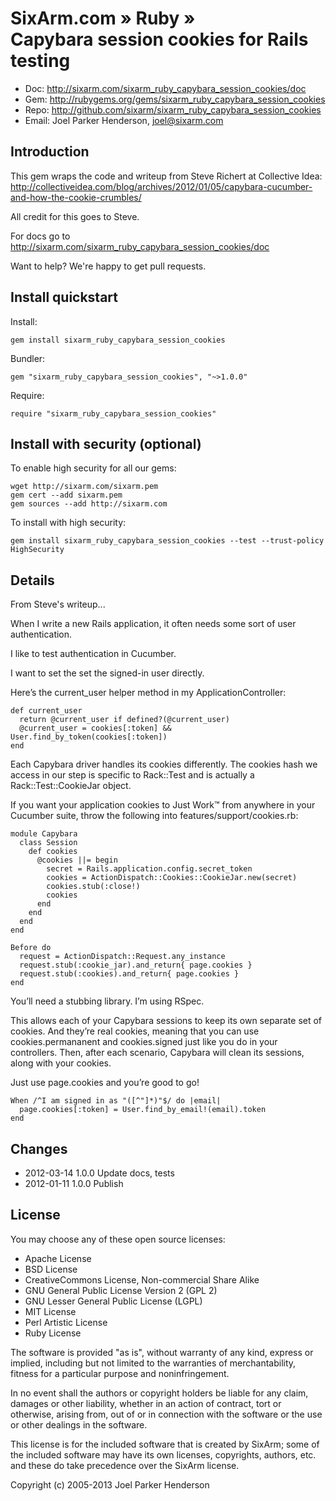 # SixArm.com » Ruby » <br> Capybara session cookies for Rails testing

* Doc: <http://sixarm.com/sixarm_ruby_capybara_session_cookies/doc>
* Gem: <http://rubygems.org/gems/sixarm_ruby_capybara_session_cookies>
* Repo: <http://github.com/sixarm/sixarm_ruby_capybara_session_cookies>
* Email: Joel Parker Henderson, <joel@sixarm.com>


## Introduction

This gem wraps the code and writeup from Steve Richert at Collective Idea:
http://collectiveidea.com/blog/archives/2012/01/05/capybara-cucumber-and-how-the-cookie-crumbles/

All credit for this goes to Steve.

For docs go to <http://sixarm.com/sixarm_ruby_capybara_session_cookies/doc>

Want to help? We're happy to get pull requests.


## Install quickstart

Install:

    gem install sixarm_ruby_capybara_session_cookies

Bundler:

    gem "sixarm_ruby_capybara_session_cookies", "~>1.0.0"

Require:

    require "sixarm_ruby_capybara_session_cookies"


## Install with security (optional)

To enable high security for all our gems:

    wget http://sixarm.com/sixarm.pem
    gem cert --add sixarm.pem
    gem sources --add http://sixarm.com

To install with high security:

    gem install sixarm_ruby_capybara_session_cookies --test --trust-policy HighSecurity


## Details


From Steve's writeup...

When I write a new Rails application, it often needs some sort of user authentication. 

I like to test authentication in Cucumber.

I want to set the set the signed-in user directly. 

Here’s the current_user helper method in my ApplicationController:

    def current_user
      return @current_user if defined?(@current_user)
      @current_user = cookies[:token] && User.find_by_token(cookies[:token])
    end

Each Capybara driver handles its cookies differently. The cookies hash we access in our step is specific to Rack::Test and is actually a Rack::Test::CookieJar object.

If you want your application cookies to Just Work™ from anywhere in your Cucumber suite, throw the following into features/support/cookies.rb:

    module Capybara
      class Session
        def cookies
          @cookies ||= begin
            secret = Rails.application.config.secret_token
            cookies = ActionDispatch::Cookies::CookieJar.new(secret)
            cookies.stub(:close!)
            cookies
          end
        end
      end
    end

    Before do
      request = ActionDispatch::Request.any_instance
      request.stub(:cookie_jar).and_return{ page.cookies }
      request.stub(:cookies).and_return{ page.cookies }
    end

You’ll need a stubbing library. I’m using RSpec.

This allows each of your Capybara sessions to keep its own separate set of cookies. And they’re real cookies, meaning that you can use cookies.permananent and cookies.signed just like you do in your controllers. Then, after each scenario, Capybara will clean its sessions, along with your cookies.

Just use page.cookies and you’re good to go!

    When /^I am signed in as "([^"]*)"$/ do |email|
      page.cookies[:token] = User.find_by_email!(email).token
    end


## Changes

* 2012-03-14 1.0.0 Update docs, tests
* 2012-01-11 1.0.0 Publish
## License

You may choose any of these open source licenses:

  * Apache License
  * BSD License
  * CreativeCommons License, Non-commercial Share Alike
  * GNU General Public License Version 2 (GPL 2)
  * GNU Lesser General Public License (LGPL)
  * MIT License
  * Perl Artistic License
  * Ruby License

The software is provided "as is", without warranty of any kind, 
express or implied, including but not limited to the warranties of 
merchantability, fitness for a particular purpose and noninfringement. 

In no event shall the authors or copyright holders be liable for any 
claim, damages or other liability, whether in an action of contract, 
tort or otherwise, arising from, out of or in connection with the 
software or the use or other dealings in the software.

This license is for the included software that is created by SixArm;
some of the included software may have its own licenses, copyrights, 
authors, etc. and these do take precedence over the SixArm license.

Copyright (c) 2005-2013 Joel Parker Henderson
